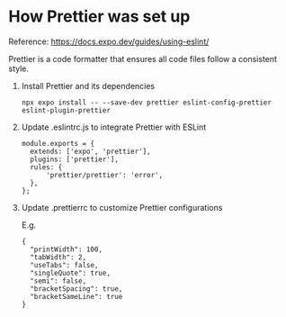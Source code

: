 # How Prettier was set up

Reference: https://docs.expo.dev/guides/using-eslint/

Prettier is a code formatter that ensures all code files follow a consistent style.

1. Install Prettier and its dependencies

   ```
   npx expo install -- --save-dev prettier eslint-config-prettier eslint-plugin-prettier
   ```

2. Update .eslintrc.js to integrate Prettier with ESLint

   ```
   module.exports = {
     extends: ['expo', 'prettier'],
     plugins: ['prettier'],
     rules: {
         'prettier/prettier': 'error',
     },
   };
   ```

3. Update .prettierrc to customize Prettier configurations

   E.g.

   ```
   {
     "printWidth": 100,
     "tabWidth": 2,
     "useTabs": false,
     "singleQuote": true,
     "semi": false,
     "bracketSpacing": true,
     "bracketSameLine": true
   }
   ```
